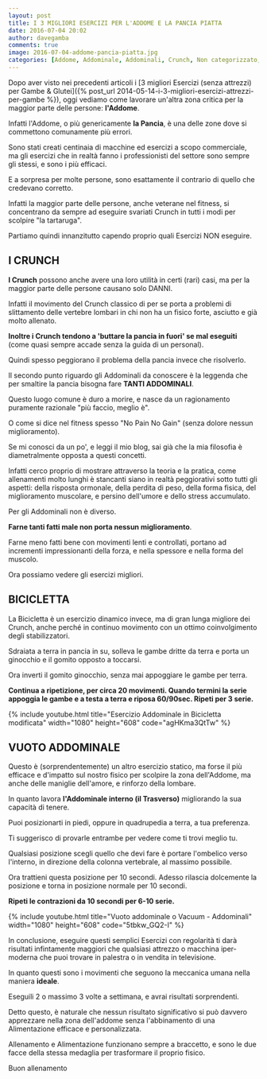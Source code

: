 ```yaml
---
layout: post
title: I 3 MIGLIORI ESERCIZI PER L'ADDOME E LA PANCIA PIATTA
date: 2016-07-04 20:02
author: davegamba
comments: true
image: 2016-07-04-addome-pancia-piatta.jpg
categories: [Addome, Addominale, Addominali, Crunch, Non categorizzato, pancia, Pancia piatta, Plank]
---
```


Dopo aver visto nei precedenti articoli i [3 migliori Esercizi (senza attrezzi) per Gambe & Glutei]({% post_url 2014-05-14-i-3-migliori-esercizi-attrezzi-per-gambe %}), oggi vediamo come lavorare un'altra zona critica per la maggior parte delle persone: **l'Addome**.

Infatti l'Addome, o più genericamente **la Pancia**, è una delle zone dove si commettono comunamente più errori.

Sono stati creati centinaia di macchine ed esercizi a scopo commerciale, ma gli esercizi che in realtà fanno i professionisti del settore sono sempre gli stessi, e sono i più efficaci.

E a sorpresa per molte persone, sono esattamente il contrario di quello che credevano corretto.

Infatti la maggior parte delle persone, anche veterane nel fitness, si concentrano da sempre ad eseguire svariati Crunch in tutti i modi per scolpire "la tartaruga".

Partiamo quindi innanzitutto capendo proprio quali Esercizi NON eseguire.

I CRUNCH
--------

**I Crunch** possono anche avere una loro utilità in certi (rari) casi, ma per la maggior parte delle persone causano solo DANNI.

Infatti il movimento del Crunch classico di per se porta a problemi di slittamento delle vertebre lombari in chi non ha un fisico forte, asciutto e già molto allenato.

**Inoltre i Crunch tendono a 'buttare la pancia in fuori' se mal eseguiti** (come quasi sempre accade senza la guida di un personal).

Quindi spesso peggiorano il problema della pancia invece che risolverlo.

Il secondo punto riguardo gli Addominali da conoscere è la leggenda che per smaltire la pancia bisogna fare **TANTI ADDOMINALI**.

Questo luogo comune è duro a morire, e nasce da un ragionamento puramente razionale "più faccio, meglio è".

O come si dice nel fitness spesso "No Pain No Gain" (senza dolore nessun miglioramento).

Se mi conosci da un po', e leggi il mio blog, sai già che la mia filosofia è diametralmente opposta a questi concetti.

Infatti cerco proprio di mostrare attraverso la teoria e la pratica, come allenamenti molto lunghi è stancanti siano in realtà peggiorativi sotto tutti gli aspetti: della risposta ormonale, della perdita di peso, della forma fisica, del miglioramento muscolare, e persino dell'umore e dello stress accumulato.

Per gli Addominali non è diverso.

**Farne tanti fatti male non porta nessun miglioramento**.

Farne meno fatti bene con movimenti lenti e controllati, portano ad incrementi impressionanti della forza, e nella spessore e nella forma del muscolo.

Ora possiamo vedere gli esercizi migliori.

BICICLETTA
----------

La Bicicletta è un esercizio dinamico invece, ma di gran lunga migliore dei Crunch, anche perché in continuo movimento con un ottimo coinvolgimento degli stabilizzatori.

Sdraiata a terra in pancia in su, solleva le gambe dritte da terra e porta un ginocchio e il gomito opposto a toccarsi.

Ora inverti il gomito ginocchio, senza mai appoggiare le gambe per terra.

**Continua a ripetizione, per circa 20 movimenti. Quando termini la serie appoggia le gambe e a testa a terra e riposa 60/90sec. Ripeti per 3 serie.**

{% include youtube.html title="Esercizio Addominale in Bicicletta modificata" width="1080" height="608" code="agHKma3QtTw" %}

VUOTO ADDOMINALE
----------------

Questo è (sorprendentemente) un altro esercizio statico, ma forse il più efficace e d'impatto sul nostro fisico per scolpire la zona dell'Addome, ma anche delle maniglie dell'amore, e rinforzo della lombare.

In quanto lavora **l'Addominale interno (il Trasverso)** migliorando la sua capacità di tenere.

Puoi posizionarti in piedi, oppure in quadrupedia a terra, a tua preferenza.

Ti suggerisco di provarle entrambe per vedere come ti trovi meglio tu.

Qualsiasi posizione scegli quello che devi fare è portare l'ombelico verso l'interno, in direzione della colonna vertebrale, al massimo possibile.

Ora trattieni questa posizione per 10 secondi. Adesso rilascia dolcemente la posizione e torna in posizione normale per 10 secondi.

**Ripeti le contrazioni da 10 secondi per 6-10 serie.**

{% include youtube.html title="Vuoto addominale o Vacuum - Addominali" width="1080" height="608" code="5tbkw_GQ2-I" %}

In conclusione, eseguire questi semplici Esercizi con regolarità ti darà risultati infintamente maggiori che qualsiasi attrezzo o macchina iper-moderna che puoi trovare in palestra o in vendita in televisione.

In quanto questi sono i movimenti che seguono la meccanica umana nella maniera **ideale**.

Eseguili 2 o massimo 3 volte a settimana, e avrai risultati sorprendenti.

Detto questo, è naturale che nessun risultato significativo si può davvero apprezzare nella zona dell'addome senza l'abbinamento di una Alimentazione efficace e personalizzata.

Allenamento e Alimentazione funzionano sempre a braccetto, e sono le due facce della stessa medaglia per trasformare il proprio fisico.

Buon allenamento